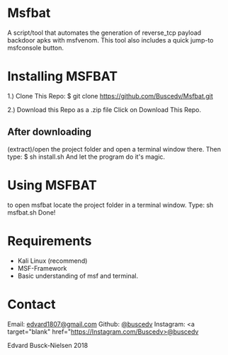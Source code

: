 # Msfbat
A script/tool that automates the generation of reverse_tcp payload backdoor apks with msfvenom. This tool also includes a quick jump-to msfconsole button.

# Installing MSFBAT
1.) Clone This Repo:
$ git clone https://github.com/Buscedv/Msfbat.git

2.) Download this Repo as a .zip file
Click on Download This Repo.

## After downloading
(extract)/open the project folder and open a terminal window there.
Then type:
$ sh install.sh
And let the program do it's magic.

# Using MSFBAT
to open msfbat locate the project folder in a terminal window.
Type: sh msfbat.sh
Done!

# Requirements

- Kali Linux (recommend)
- MSF-Framework 
- Basic understanding of msf and terminal.


# Contact

Email: <a href="mailto: edvard1807@gmail.com">edvard1807@gmail.com</a>
Github: <a target="blank" href="https://github.com/Buscedv">@buscedv</a>
Instagram: <a target="blank" href="https://Instagram.com/Buscedv>@buscedv</a>


Edvard Busck-Nielsen 2018

